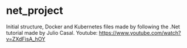 # net_project
Initial structure, Docker and Kubernetes files made by following the .Net tutorial made by Julio Casal. Youtube: https://www.youtube.com/watch?v=ZXdFisA_hOY
